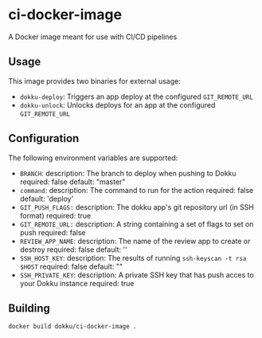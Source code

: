 # ci-docker-image

A Docker image meant for use with CI/CD pipelines

## Usage

This image provides two binaries for external usage:

- `dokku-deploy`: Triggers an app deploy at the configured `GIT_REMOTE_URL`
- `dokku-unlock`: Unlocks deploys for an app at the configured `GIT_REMOTE_URL`

## Configuration

The following environment variables are supported:

- `BRANCH`:
    description: The branch to deploy when pushing to Dokku
    required: false
    default: "master"
- `command`:
    description: The command to run for the action
    required: false
    default: 'deploy'
- `GIT_PUSH_FLAGS:`
    description: The dokku app's git repository url (in SSH format)
    required: true
- `GIT_REMOTE_URL:`
    description: A string containing a set of flags to set on push
    required: false
- `REVIEW_APP_NAME`:
    description: The name of the review app to create or destroy
    required: false
    default: ''
- `SSH_HOST_KEY`:
    description: The results of running `ssh-keyscan -t rsa $HOST`
    required: false
    default: ""
- `SSH_PRIVATE_KEY`:
    description: A private SSH key that has push acces to your Dokku instance
    required: true

## Building

```text
docker build dokku/ci-docker-image .
```

